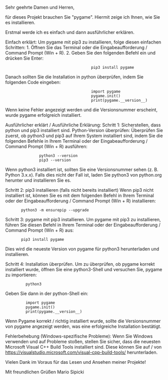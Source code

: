 Sehr geehrte Damen und Herren,

für dieses Projekt brauchen Sie "pygame".
Hiermit zeige ich Ihnen, wie Sie es installieren.

Erstmal werde ich es einfach und dann ausführlicher erklären.

Einfach erklärt:
Um pygame mit pip3 zu installieren, folge diesen einfachen Schritten:
          1. Öffnen Sie das Terminal oder die Eingabeaufforderung / Command Prompt (Win + R).
          2. Geben Sie den folgenden Befehl ein und drücken Sie Enter:
                                          
                                          pip3 install pygame
                     

Danach sollten Sie die Installation in python überprüfen, indem Sie folgenden Code eingeben:

                                          import pygame
                                          pygame.init()
                                          print(pygame.__version__)


Wenn keine Fehler angezeigt werden und die Versionsnummer erscheint, wurde pygame erfolgreich installiert.







Ausführlicher erklärt / Ausführliche Erklärung:
Schritt 1: Sicherstellen, dass python und pip3 installiert sind.
           Python-Version überprüfen: Überprüfen Sie zuerst, ob python3 und pip3 auf Ihrem System installiert sind, indem Sie die folgenden Befehle in Ihrem Terminal oder der Eingabeaufforderung / Command Prompt (Win + R) ausführen:

                   python3 --version
                   pip3 --version

Wenn python3 installiert ist, sollten Sie eine Versionsnummer sehen (z. B. Python 3.x.x). Falls dies nicht der Fall ist, laden Sie python3 von python.org herunter und installieren Sie es.



Schritt 2: pip3 installieren (falls nicht bereits installiert)
           Wenn pip3 nicht installiert ist, können Sie es mit dem folgenden Befehl in Ihrem Terminal oder der Eingabeaufforderung / Command Prompt (Win + R) installieren:

           python3 -m ensurepip --upgrade



Schritt 3: pygame mit pip3 installieren.
           Um pygame mit pip3 zu installieren, führen Sie diesen Befehl in Ihrem Terminal oder der Eingabeaufforderung / Command Prompt (Win + R) aus:

           pip3 install pygame

Dies wird die neueste Version von pygame für python3 herunterladen und installieren.



Schritt 4: Installation überprüfen.
             Um zu überprüfen, ob pygame korrekt installiert wurde, öffnen Sie eine python3-Shell und versuchen Sie, pygame zu importieren:

             python3

Geben Sie dann in der python-Shell ein:

             import pygame
             pygame.init()
             print(pygame.__version__)

Wenn Pygame korrekt / richtig installiert wurde, sollte die Versionsnummer von pygame angezeigt werden, was eine erfolgreiche Installation bestätigt.



Fehlerbehebung (Windows-spezifische Probleme): Wenn Sie Windows verwenden und auf Probleme stoßen, stellen Sie sicher, dass die neuesten Microsoft Visual C++ Build Tools installiert sind.
                                               Diese können Sie auf / von https://visualstudio.microsoft.com/visual-cpp-build-tools/ herunterladen.



Vielen Dank im Voraus für das Lesen und Ansehen meiner Projekte!

Mit freundlichen Grüßen
Mario Sipicki
